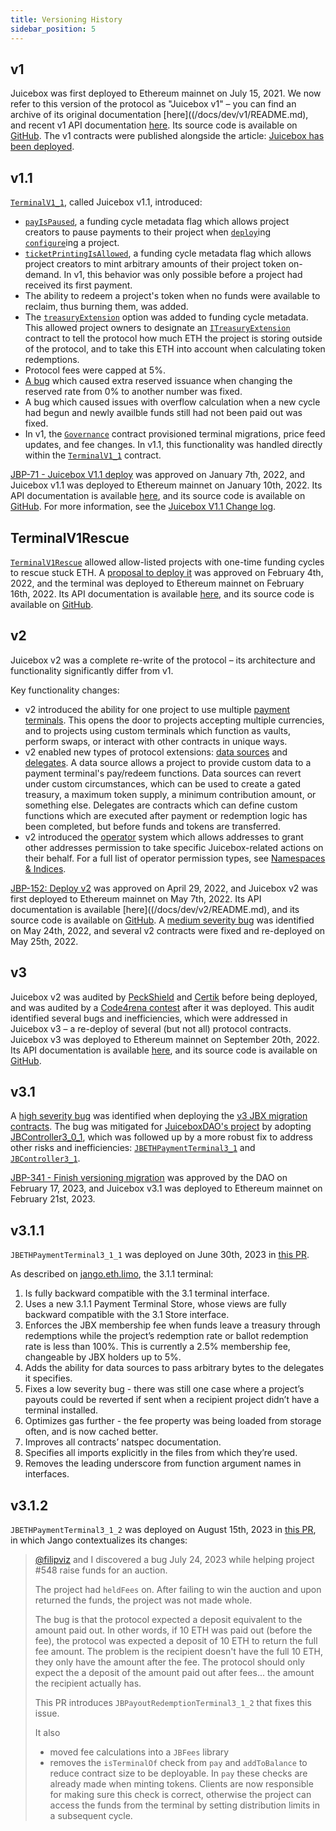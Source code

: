 ```yaml
---
title: Versioning History
sidebar_position: 5
---
```


## v1

Juicebox was first deployed to Ethereum mainnet on July 15, 2021. We now refer to this version of the protocol as "Juicebox v1" – you can find an archive of its original documentation [here]((/docs/dev/v1/README.md), and recent v1 API documentation [here](/docs/dev/v1/api/README.md). Its source code is available on [GitHub](https://github.com/jbx-protocol/juice-contracts-v1). The v1 contracts were published alongside the article: [Juicebox has been deployed](https://docs.juicebox.money/blog/juicebox-deployed/).

## v1.1

[`TerminalV1_1`](/docs/dev/v1/api/terminalv1_1.md), called Juicebox v1.1, introduced:

- [`payIsPaused`](/docs/dev/v1/api/interfaces/fundingcyclemetadata2.md), a funding cycle metadata flag which allows project creators to pause payments to their project when [`deploy`](/docs/dev/v1/api/terminalv1_1.md#deploy)ing [`configure`](/docs/dev/v1/api/terminalv1_1.md#configure)ing a project.
- [`ticketPrintingIsAllowed`](/docs/dev/v1/api/interfaces/fundingcyclemetadata2.md), a funding cycle metadata flag which allows project creators to mint arbitrary amounts of their project token on-demand. In v1, this behavior was only possible before a project had received its first payment.
- The ability to redeem a project's token when no funds were available to reclaim, thus burning them, was added.
- The [`treasuryExtension`](/docs/dev/v1/api/interfaces/fundingcyclemetadata2.md) option was added to funding cycle metadata. This allowed project owners to designate an [`ITreasuryExtension`](/docs/dev/v1/api/interfaces/itreasuryextension.md) contract to tell the protocol how much ETH the project is storing outside of the protocol, and to take this ETH into account when calculating token redemptions.
- Protocol fees were capped at 5%.
- [A bug](https://docs.juicebox.money/v4/deprecated/resources/post-mortem/2021-08-18/) which caused extra reserved issuance when changing the reserved rate from 0% to another number was fixed.
- A bug which caused issues with overflow calculation when a new cycle had begun and newly availble funds still had not been paid out was fixed.
- In v1, the [`Governance`](/docs/dev/v1/api/governance.md) contract provisioned terminal migrations, price feed updates, and fee changes. In v1.1, this functionality was handled directly within the [`TerminalV1_1`](/docs/dev/v1/api/terminalv1_1.md) contract.

[JBP-71 - Juicebox V1.1 deploy](https://www.jbdao.org/p/71) was approved on January 7th, 2022, and Juicebox v1.1 was deployed to Ethereum mainnet on January 10th, 2022. Its API documentation is available [here](/docs/dev/v1/api/terminalv1_1.md), and its source code is available on [GitHub](https://github.com/jbx-protocol/juice-contracts-v1/tree/version/1.1-deploy). For more information, see the [Juicebox V1.1 Change log](https://docs.juicebox.money/blog/juicebox-v1-1-change-log/).

## TerminalV1Rescue

[`TerminalV1Rescue`](/docs/dev/v1/api/terminalv1rescue.md) allowed allow-listed projects with one-time funding cycles to rescue stuck ETH. A [proposal to deploy it](https://snapshot.org/#/jbdao.eth/proposal/0x9aa1e823d8157a74cba36107f31e8a88d4e6638b2f2387c3aad3ef57cb3d54c8) was approved on February 4th, 2022, and the terminal was deployed to Ethereum mainnet on February 16th, 2022. Its API documentation is available [here](/docs/dev/v1/api/terminalv1rescue.md), and its source code is available on [GitHub](https://github.com/jbx-protocol/juice-contracts-v1/tree/version/rescue).

## v2

Juicebox v2 was a complete re-write of the protocol – its architecture and functionality significantly differ from v1.

Key functionality changes:

- v2 introduced the ability for one project to use multiple [payment terminals](/docs/dev/v3/learn/glossary/payment-terminal.md). This opens the door to projects accepting multiple currencies, and to projects using custom terminals which function as vaults, perform swaps, or interact with other contracts in unique ways.
- v2 enabled new types of protocol extensions: [data sources](/docs/dev/v3/learn/glossary/data-source.md) and [delegates](/docs/dev/v3/learn/glossary/delegate.md). A data source allows a project to provide custom data to a payment terminal's pay/redeem functions. Data sources can revert under custom circumstances, which can be used to create a gated treasury, a maximum token supply, a minimum contribution amount, or something else. Delegates are contracts which can define custom functions which are executed after payment or redemption logic has been completed, but before funds and tokens are transferred.
- v2 introduced the [operator](/docs/dev/v3/learn/glossary/operator.md) system which allows addresses to grant other addresses permission to take specific Juicebox-related actions on their behalf. For a full list of operator permission types, see [Namespaces & Indices](/docs/dev/v3/build/namespace.md#operator-permissions).

[JBP-152: Deploy v2](https://www.jbdao.org/p/132) was approved on April 29, 2022, and Juicebox v2 was first deployed to Ethereum mainnet on May 7th, 2022. Its API documentation is available [here]((/docs/dev/v2/README.md), and its source code is available on [GitHub](https://github.com/jbx-protocol/juice-contracts-v2). A [medium severity bug](/docs/dev/v3/resources/post-mortem/2022-05-24.md) was identified on May 24th, 2022, and several v2 contracts were fixed and re-deployed on May 25th, 2022.

## v3

Juicebox v2 was audited by [PeckShield](/pdf/peckshield-audit-report.pdf) and [Certik](/pdf/certik-audit-report.pdf) before being deployed, and was audited by a [Code4rena contest](https://code4rena.com/contests/2022-07-juicebox-v2-contest) after it was deployed. This audit identified several bugs and inefficiencies, which were addressed in Juicebox v3 – a re-deploy of several (but not all) protocol contracts. Juicebox v3 was deployed to Ethereum mainnet on September 20th, 2022. Its API documentation is available [here](/docs/dev/v3/README.md), and its source code is available on [GitHub](https://github.com/jbx-protocol/juice-contracts-v3).

## v3.1

A [high severity bug](/docs/dev/v3/resources/post-mortem/2023-01-27.md) was identified when deploying the [v3 JBX migration contracts](/docs/dev/v3/extensions/juice-v3-migration/README.md). The bug was mitigated for [JuiceboxDAO's project](https://juicebox.money/@juicebox) by adopting [JBController3_0_1](/docs/dev/v3/deprecated/or-controllers/jbcontroller3_0_1.md), which was followed up by a more robust fix to address other risks and inefficiencies: [`JBETHPaymentTerminal3_1`](/docs/dev/v3/api/contracts/or-payment-terminals/jbethpaymentterminal3_1.md) and [`JBController3_1`](/docs/dev/v3/api/contracts/or-controllers/jbcontroller3_1.md).

[JBP-341 - Finish versioning migration](https://snapshot.org/#/jbdao.eth/proposal/0xb7b3ccd64f9b27ed001e7d086b11ae1dc78c56bd525840636a1a79d62ba14ccc) was approved by the DAO on February 17, 2023, and Juicebox v3.1 was deployed to Ethereum mainnet on February 21st, 2023.

## v3.1.1

`JBETHPaymentTerminal3_1_1` was deployed on June 30th, 2023 in [this PR](https://github.com/jbx-protocol/juice-contracts-v3/pull/44).

As described on [jango.eth.limo](https://jango.eth.limo/486B02AA-1D39-44B3-8927-942EE3448A38/README.md), the 3.1.1 terminal:

1. Is fully backward compatible with the 3.1 terminal interface.
2. Uses a new 3.1.1 Payment Terminal Store, whose views are fully backward compatible with the 3.1 Store interface.
3. Enforces the JBX membership fee when funds leave a treasury through redemptions while the project’s redemption rate or ballot redemption rate is less than 100%. This is currently a 2.5% membership fee, changeable by JBX holders up to 5%.
4. Adds the ability for data sources to pass arbitrary bytes to the delegates it specifies.
5. Fixes a low severity bug - there was still one case where a project’s payouts could be reverted if sent when a recipient project didn’t have a terminal installed.
6. Optimizes gas further - the fee property was being loaded from storage often, and is now cached better.
7. Improves all contracts’ natspec documentation.
8. Specifies all imports explicitly in the files from which they’re used.
9. Removes the leading underscore from function argument names in interfaces.

## v3.1.2

`JBETHPaymentTerminal3_1_2` was deployed on August 15th, 2023 in [this PR](https://github.com/jbx-protocol/juice-contracts-v3/pull/51), in which Jango contextualizes its changes:

> [@filipviz](https://github.com/filipviz) and I discovered a bug July 24, 2023 while helping project #548 raise funds for an auction.
>
> The project had `heldFees` on. After failing to win the auction and upon returned the funds, the project was not made whole.
>
> The bug is that the protocol expected a deposit equivalent to the amount paid out. In other words, if 10 ETH was paid out (before the fee), the protocol was expected a deposit of 10 ETH to return the full fee amount. The problem is the recipient doesn't have the full 10 ETH, they only have the amount after the fee. The protocol should only expect the a deposit of the amount paid out after fees... the amount the recipient actually has.
>
> This PR introduces `JBPayoutRedemptionTerminal3_1_2` that fixes this issue.
>
> It also
>
> - moved fee calculations into a `JBFees` library
> - removes the `isTerminalOf` check from `pay` and `addToBalance` to reduce contract size to be deployable. In `pay` these checks are already made when minting tokens. Clients are now responsible for making sure this check is correct, otherwise the project can access the funds from the terminal by setting distribution limits in a subsequent cycle.
